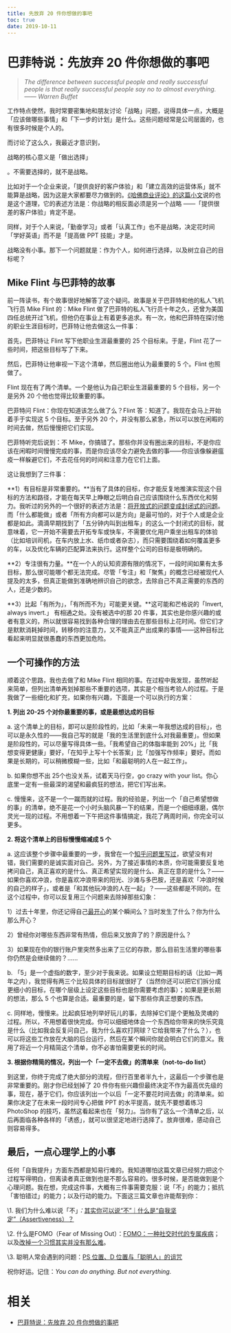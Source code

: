 ```yaml
---
title: 先放弃 20 件你想做的事吧
toc: true
date: 2019-10-11
---
```

# 巴菲特说：先放弃 20 件你想做的事吧



> *The difference between successful people and really successful people is that really successful people say no to almost everything. —— Warren Buffet*

工作特点使然，我时常要密集地和朋友讨论「战略」问题，说得具体一点，大概是「应该做哪些事情」和「下一步的计划」是什么。这些问题经常是公司层面的，也有很多时候是个人的。

而讨论了这么久，我最近才意识到，

战略的核心意义是「做出选择」

。不需要选择的，就不是战略。

比如对于一个企业来说，「提供良好的客户体验」和「建立高效的运营体系」就不能算是战略，因为这是大家都要尽力做到的。[《哈佛商业评论》的这篇小文](https://link.zhihu.com/?target=https%3A//hbr.org/2015/05/the-first-question-to-ask-of-any-strategy%3Futm_content%3Dbufferadd92%26utm_medium%3Dsocial%26utm_source%3Dtwitter.com%26utm_campaign%3Dbuffer)说的也是这个道理，它的表述方法是：你战略的相反面必须是另一个战略 ——「提供很差的客户体验」肯定不是。

同样，对于个人来说，「勤奋学习」或者「认真工作」也不是战略，决定花时间「学好英语」而不是「提高做 PPT 技能」才是。

战略没有小事。那下一个问题就是：作为个人，如何进行选择，以及树立自己的目标呢？

## **Mike Flint 与巴菲特的故事**

前一阵读书，有个故事很好地解答了这个疑问。故事是关于巴菲特和他的私人飞机飞行员 Mike Flint 的：Mike Flint 做了巴菲特的私人飞行员十年之久，还曾为美国四任总统开过飞机，但他仍在事业上有着更多追求。有一次，他和巴菲特在探讨他的职业生涯目标时，巴菲特让他去做这么一件事：

首先，巴菲特让 Flint 写下他职业生涯最重要的 25 个目标来。于是，Flint 花了一些时间，把这些目标写了下来。

然后，巴菲特让他审视一下这个清单，然后圈出他认为最重要的 5 个。Flint 也照做了。

Flint 现在有了两个清单。一个是他认为自己职业生涯最重要的 5 个目标，另一个是另外 20 个他也觉得比较重要的事。

巴菲特问 Flint：你现在知道该怎么做了么？Flint 答：知道了。我现在会马上开始着手于实现这 5 个目标。至于另外 20 个，并没有那么紧急，所以可以放在闲暇的时间去做，然后慢慢把它们实现。

巴菲特听完后说到：不 Mike，你搞错了。那些你并没有圈出来的目标，不是你应该在闲暇时间慢慢完成的事，而是你应该尽全力避免去做的事——你应该像躲避瘟疫一样躲避它们，不去花任何的时间和注意力在它们上面。

这让我想到了三件事：

**1）有目标是非常重要的。**当有了具体的目标，你才能反复地推演实现这个目标的方法和路径，才能在每天早上睁眼之后明白自己应该围绕什么东西优化和努力。我听过的另外的一个很好的表述方法是：[将开放式的问题变成封闭式的问题](https://link.zhihu.com/?target=http%3A//mp.weixin.qq.com/s%3F__biz%3DMjM5NjgzMzkwMQ%3D%3D%26mid%3D221620577%26idx%3D1%26sn%3Df67d0c860db2c4efeab5b1f1aa8fd2de%26scene%3D2%26from%3Dtimeline%26isappinstalled%3D0%23rd)。而「什么都能做」或者「所有方向都可以是方向」是最可怕的，对于个人或是企业都是如此。滴滴早期找到了「五分钟内叫到出租车」的这么一个封闭式的目标，就意味着，它一开始不需要去开拓专车或快车，不需要优化用户乘坐出租车的体验（比如培训司机，在车内放上水、纸巾或者杂志），而只需要围绕着如何覆盖更多的车，以及优化车辆的匹配算法来执行。这样整个公司的目标是极明确的。

**2）专注很有力量。**在一个人的认知资源有限的情况下，一段时间如果有太多目标，那么很可能哪个都无法完成。尽管「专注」和「聚焦」的概念已经被现代人提及的太多，但真正能做到准确地辨识自己的欲念，去除自己不真正需要的东西的人，还是少数的。

**3）比起「有所为」，「有所而不为」可能更关键。**这可能和芒格说的「Invert, always invert.」 有相通之处。没有被选中的那 20 件事，其实也是你感兴趣的或者有意义的，所以就很容易找到各种合理的理由去在那些目标上花时间。但它们才是默默消耗掉时间，转移你的注意力，又不能真正产出成果的事情——这种目标比看起来明显就很愚蠢的东西更加危险。

## **一个可操作的方法**

顺着这个思路，我也去做了和 Mike Flint 相同的事。在过程中我发现，虽然听起来简单，但列出清单再划掉那些不重要的选项，其实是个相当考验人的过程。于是我做了一些细化和扩充，如果你有兴趣，下面是一个可以执行的方案：

**1. 列出 20-25 个对你最重要的事，或是最想达成的目标**

a. 这个清单上的目标，即可以是阶段性的，比如「未来一年我想达成的目标」，也可以是永久性的——我自己写的就是「我的生活里到底什么对我最重要」。但如果是阶段性的，可以尽量写得具体一些。「我希望自己的体脂率能到 20%」比「我想变得更健康」要好，「在知乎上写十个长答案」比「加强写作频率」要好。而如果是长期的，可以稍微模糊一些，比如「和最聪明的人在一起工作」。

b. 如果你想不出 25个也没关系，试着天马行空，go crazy with your list。你心底里一定有一些最深的渴望和最疯狂的想法，把它们写出来。

c. 慢慢来，这不是一个一蹴而就的过程。我的经验是，列出一个「自己希望想做的事」的清单，绝不是花一个小时头脑风暴一下的结果，而是一个细细琢磨，偶尔灵光一现的过程。不用想着一下午把这件事情搞定，我花了两周时间，你完全可以更多。

**2. 将这个清单上的目标慢慢缩减成 5 个**

a. 这应该整个步骤中最重要的一步，我曾在一个[知乎问题里写过](https://www.zhihu.com/question/28635994/answer/43385236)，欲望没有对错，我们需要的是诚实面对自己。另外，为了接近事情的本质，你可能需要反复地拷问自己，真正喜欢的是什么、真正希望实现的是什么、真正在意的是什么？——如果你喜欢冲浪，你是喜欢冲浪带来的阳光、沙滩与多巴胺，还是喜欢「冲浪时候的自己的样子」，或者是「和其他玩冲浪的人在一起」？——这些都是不同的。在这个过程中，你可以反复用三个问题来去除掉那些幻象：

1）过去十年里，你还记得自己[最开心](https://link.zhihu.com/?target=https%3A//book.douban.com/review/5312502/)的某个瞬间么？当时发生了什么？你为什么那么开心？

2）曾经你对哪些东西非常有热情，但后来又放弃了的？原因是什么？

3）如果现在你的银行账户里突然多出来了三亿的存款，那么目前生活里的哪些事你仍然是会继续做的？......

b. 「5」是一个虚指的数字，至少对于我来说。如果设立短期目标的话（比如一两年之内），我觉得有两三个比较具体的目标就很好了（当然你还可以把它们拆分成更细小的目标，在哪个层级上设定这些目标也是你需要考虑的事）；如果是更长期的想法，那么 5 个也算是合适。最重要的是，留下那些你真正想要的东西。

c. 同样地，慢慢来。比起疯狂地列举好玩儿的事，去除掉它们是个更触及灵魂的过程。所以，不用想着很快完成。你可以细细地体会一个东西给你带来的快乐究竟是什么（比如我会反复问自己，我为什么喜欢打网球？它给我带来了什么？），也可以将这些工作放在大脑的后台运行，然后在某个瞬间你就会明白它们的意义。我用了将近一个月精简这个清单，你不必害怕需要更长的时间。

**3. 根据你精简的情况，列出一个「一定不去做」的清单来（not-to-do list）**

到这里，你终于完成了绝大部分的流程，但行百里者半九十，这最后一个步骤也是非常重要的。刚才你已经划掉了 20 件你有些兴趣但最终决定不作为最高优先级的事，现在，基于它们，你应该列出一个以后「一定不要花时间去做」的清单来。如果你决定了在未来一段时间专心把做 PPT 的水平提高，就先不要想着练习 PhotoShop 的技巧，虽然这看起来也在「努力」。当你有了这么一个清单之后，以后再面临各种各样的「诱惑」，就可以很坚定地进行选择了。放弃很难，感动自己则容易得多。

## **最后，一点心理学上的小事**

任何「自我提升」方面东西都是知易行难的。我知道哪怕这篇文章已经努力把这个过程写得明白，但离读者真正做到也是不那么容易的。很多时候，是否能做到是个心理问题。我在想，完成这件事，大概有三件事需要克服：说「不」的能力；抵抗「害怕错过」的能力；以及行动的能力。下面这三篇文章也许能帮到你：

\1. 我们为什么难以说「不」*：*[其实你可以说“不”｜什么是“自我坚定”（Assertiveness）？](https://link.zhihu.com/?target=http%3A//mp.weixin.qq.com/s%3F__biz%3DMzI1OTAwNDc1OA%3D%3D%26mid%3D208579919%26idx%3D1%26sn%3D1367d15a011d1ff81e90e3ada7171ce9%23rd)

\2. 什么是FOMO（Fear of Missing Out）：[FOMO：一种社交时代的专属疾病](https://link.zhihu.com/?target=http%3A//mp.weixin.qq.com/s%3F__biz%3DMzI1OTAwNDc1OA%3D%3D%26mid%3D403743010%26idx%3D1%26sn%3D0bb8ff3007c1e78a3c54a8274e0d8956%26scene%3D7%23wechat_redirect)；以及[改掉一个习惯其实并没有那么难](https://www.zhihu.com/question/26861699/answer/83310408)。

\3. 聪明人常会遇到的问题：[PS 位置、D 位置与「聪明人」的诅咒](https://zhuanlan.zhihu.com/p/22824253?refer=chauffeur)

祝你好运。记住：*You can do anything. But not everything.*



# 相关

- [巴菲特说：先放弃 20 件你想做的事吧](https://zhuanlan.zhihu.com/p/22812913)
